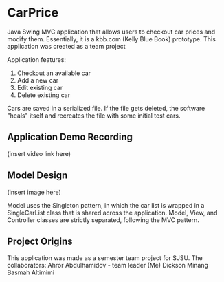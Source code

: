 # CarPrice

Java Swing MVC application that allows users to checkout car prices and modify them. Essentially, it is a kbb.com (Kelly Blue Book) prototype.
This application was created as a team project

Application features:
1) Checkout an available car
2) Add a new car
3) Edit existing car
4) Delete existing car

Cars are saved in a serialized file. If the file gets deleted, the software "heals" itself and recreates the file with some initial test cars.


## Application Demo Recording

(insert video link here)


## Model Design

(insert image here)

Model uses the Singleton pattern, in which the car list is wrapped in a SingleCarList class that is shared across the application.
Model, View, and Controller classes are strictly separated, following the MVC pattern.


## Project Origins

This application was made as a semester team project for SJSU.
The collaborators:
  Ahror Abdulhamidov - team leader (Me)
  Dickson Minang
  Basmah Altimimi
